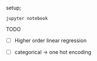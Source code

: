setup;

```{bash}
jupyter notebook
```

TODO

- [ ] Higher order linear regression
 
- [ ] categorical -> one hot encoding
